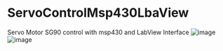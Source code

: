 # ServoControlMsp430LbaView
Servo Motor SG90 control with msp430 and LabView Interface
![image](https://github.com/user-attachments/assets/3b8b3e6c-df04-4c57-9684-d140adeb16b7)
![image](https://github.com/user-attachments/assets/a373e4b2-f182-4835-a3d3-1f16b4c0c5d1)

